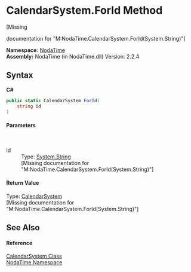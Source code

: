 # CalendarSystem.ForId Method 
 

\[Missing <summary> documentation for "M:NodaTime.CalendarSystem.ForId(System.String)"\]

**Namespace:**&nbsp;<a href="N_NodaTime">NodaTime</a><br />**Assembly:**&nbsp;NodaTime (in NodaTime.dll) Version: 2.2.4

## Syntax

**C#**<br />
``` C#
public static CalendarSystem ForId(
	string id
)
```


#### Parameters
&nbsp;<dl><dt>id</dt><dd>Type: <a href="http://msdn2.microsoft.com/en-us/library/s1wwdcbf" target="_blank">System.String</a><br />\[Missing <param name="id"/> documentation for "M:NodaTime.CalendarSystem.ForId(System.String)"\]</dd></dl>

#### Return Value
Type: <a href="T_NodaTime_CalendarSystem">CalendarSystem</a><br />\[Missing <returns> documentation for "M:NodaTime.CalendarSystem.ForId(System.String)"\]

## See Also


#### Reference
<a href="T_NodaTime_CalendarSystem">CalendarSystem Class</a><br /><a href="N_NodaTime">NodaTime Namespace</a><br />
